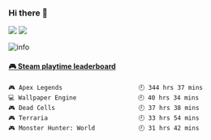 ### Hi there 👋

 <!-- waka-box start -->
 <!-- waka-box end -->
 
![](http://antzuhl.cn:4000/get/@kimidaisuki22)
![](https://visitor-badge.glitch.me/badge?page_id=kimidaisuki22)

![info](https://github-readme-stats.vercel.app/api?username=kimidaisuki22&show_icons=true&count_private=true&hide=prs&theme=default_repocard)



  <!-- steam-box start -->
#### <a href="https://gist.github.com/77fa3085d67eaf784a5d7bc166e19a12" target="_blank">🎮 Steam playtime leaderboard</a>
```text
🎮 Apex Legends                     🕘 344 hrs 37 mins
💻 Wallpaper Engine                 🕘 40 hrs 34 mins
🎮 Dead Cells                       🕘 37 hrs 38 mins
🎮 Terraria                         🕘 33 hrs 54 mins
🎮 Monster Hunter: World            🕘 31 hrs 42 mins
```
<!-- Powered by https://github.com/YouEclipse/steam-box . -->
<!-- steam-box end -->

<!--
**kimidaisuki22/kimidaisuki22** is a ✨ _special_ ✨ repository because its `README.md` (this file) appears on your GitHub profile.
Here are some ideas to get you started:
- 🔭 I’m currently working on ...
- 🌱 I’m currently learning ...
- 👯 I’m looking to collaborate on ...
- 🤔 I’m looking for help with ...
- 💬 Ask me about ...
- 📫 How to reach me: ...
- 😄 Pronouns: ...
- ⚡ Fun fact: ...
-->
